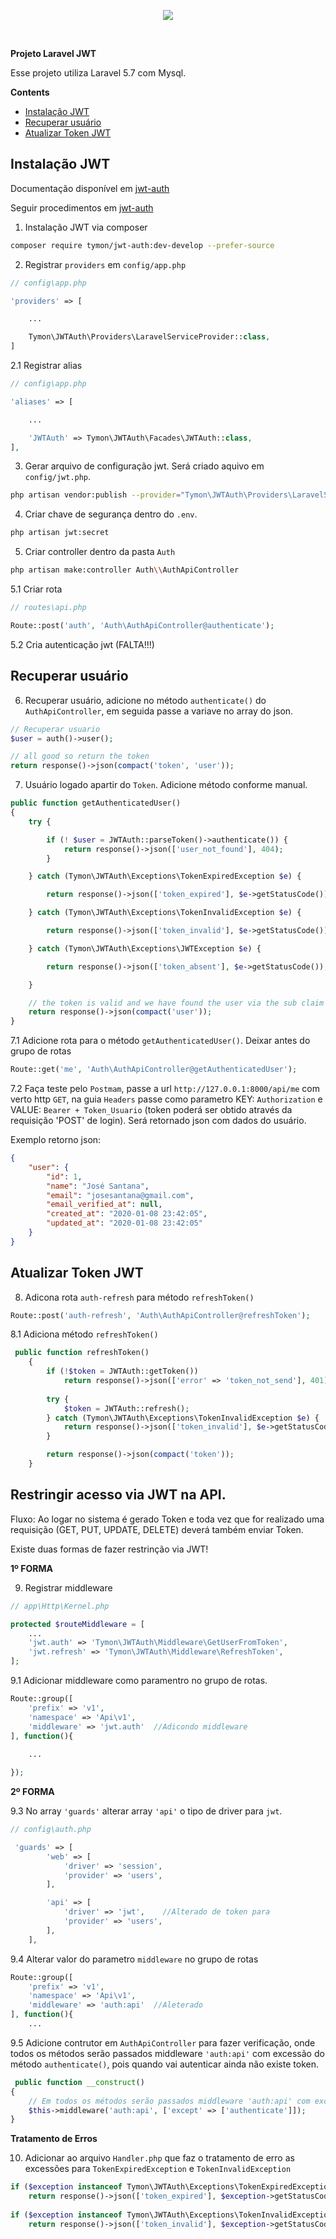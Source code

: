 
<p align="center"><img src="https://laravel.com/assets/img/components/logo-laravel.svg"></p>

<br>

**Projeto Laravel JWT**

Esse projeto utiliza Laravel 5.7 com Mysql.

**Contents**

- [Instalação JWT](#Instalação-JWT)
- [Recuperar usuário](#Recuperar-usuário)
- [Atualizar Token JWT](#Atualizar-Token-JWT)

## Instalação JWT

Documentação disponível em [jwt-auth](https://github.com/tymondesigns/jwt-auth)

Seguir procedimentos em [jwt-auth](https://jwt-auth.readthedocs.io/en/develop/)

1. Instalação JWT via composer
```bash
composer require tymon/jwt-auth:dev-develop --prefer-source
```
2. Registrar `providers` em  `config/app.php`
```php
// config\app.php

'providers' => [

    ...

    Tymon\JWTAuth\Providers\LaravelServiceProvider::class,
]
```

2.1 Registrar alias
```php
// config\app.php

'aliases' => [

    ...

    'JWTAuth' => Tymon\JWTAuth\Facades\JWTAuth::class,
],    
```

3. Gerar arquivo de configuração jwt. Será criado aquivo em `config/jwt.php`.
```bash
php artisan vendor:publish --provider="Tymon\JWTAuth\Providers\LaravelServiceProvider"
```

4. Criar chave de segurança dentro do `.env`.
```bash
php artisan jwt:secret
```

5. Criar controller dentro da pasta `Auth`
```bash
php artisan make:controller Auth\\AuthApiController
```

5.1 Criar rota
```php
// routes\api.php

Route::post('auth', 'Auth\AuthApiController@authenticate');
```

5.2 Cria autenticação jwt (FALTA!!!)


## Recuperar usuário

6. Recuperar usuário, adicione no método `authenticate()` do `AuthApiController`, em seguida passe a variave no array do json.
```php
// Recuperar usuario
$user = auth()->user();

// all good so return the token
return response()->json(compact('token', 'user'));
```

7. Usuário logado apartir do `Token`. Adicione método conforme manual.
```php
public function getAuthenticatedUser()
{
    try {

        if (! $user = JWTAuth::parseToken()->authenticate()) {
            return response()->json(['user_not_found'], 404);
        }

    } catch (Tymon\JWTAuth\Exceptions\TokenExpiredException $e) {

        return response()->json(['token_expired'], $e->getStatusCode());

    } catch (Tymon\JWTAuth\Exceptions\TokenInvalidException $e) {

        return response()->json(['token_invalid'], $e->getStatusCode());

    } catch (Tymon\JWTAuth\Exceptions\JWTException $e) {

        return response()->json(['token_absent'], $e->getStatusCode());

    }

    // the token is valid and we have found the user via the sub claim
    return response()->json(compact('user'));
}
```

7.1 Adicione rota para o método `getAuthenticatedUser()`. Deixar antes do grupo de rotas
```php
Route::get('me', 'Auth\AuthApiController@getAuthenticatedUser');
```
7.2 Faça teste pelo `Postmam`, passe a url `http://127.0.0.1:8000/api/me` com verto http `GET`, na guia `Headers` passe como parametro KEY: `Authorization` e VALUE: `Bearer + Token_Usuario` (token poderá ser obtido através da requisição 'POST' de login). Será retornado json com dados do usuário.

Exemplo retorno json:
```json
{
    "user": {
        "id": 1,
        "name": "José Santana",
        "email": "josesantana@gmail.com",
        "email_verified_at": null,
        "created_at": "2020-01-08 23:42:05",
        "updated_at": "2020-01-08 23:42:05"
    }
}
```
## Atualizar Token JWT

8. Adicona rota `auth-refresh` para método `refreshToken()`
```php
Route::post('auth-refresh', 'Auth\AuthApiController@refreshToken');
```

8.1 Adiciona método `refreshToken()`
```php
 public function refreshToken()
    {
        if (!$token = JWTAuth::getToken()) 
            return response()->json(['error' => 'token_not_send'], 401);
        
        try {
            $token = JWTAuth::refresh();
        } catch (Tymon\JWTAuth\Exceptions\TokenInvalidException $e) {
            return response()->json(['token_invalid'], $e->getStatusCode());
        }

        return response()->json(compact('token'));
    }
```

## Restringir acesso via JWT na API.

Fluxo: Ao logar no sistema é gerado Token e toda vez que for realizado uma requisição (GET, PUT, UPDATE, DELETE) deverá também enviar Token.

Existe duas formas de fazer restrinção via JWT!

**1º FORMA**

9. Registrar middleware
```php
// app\Http\Kernel.php

protected $routeMiddleware = [
	...
	'jwt.auth' => 'Tymon\JWTAuth\Middleware\GetUserFromToken',
	'jwt.refresh' => 'Tymon\JWTAuth\Middleware\RefreshToken',
];
```

9.1 Adicionar middleware como paramentro no grupo de rotas.
```php
Route::group([
    'prefix' => 'v1', 
    'namespace' => 'Api\v1', 
    'middleware' => 'jwt.auth'  //Adicondo middleware
], function(){
    
    ... 

});
```

**2º FORMA**

9.3 No array `'guards'` alterar array `'api'` o tipo de driver para `jwt`. 
```php
// config\auth.php

 'guards' => [
        'web' => [
            'driver' => 'session',
            'provider' => 'users',
        ],

        'api' => [
            'driver' => 'jwt',    //Alterado de token para 
            'provider' => 'users',
        ],
    ],

```

9.4 Alterar valor do parametro `middleware` no grupo de rotas
```php
Route::group([
    'prefix' => 'v1', 
    'namespace' => 'Api\v1', 
    'middleware' => 'auth:api'  //Aleterado 
], function(){
    ...
```

9.5 Adicione contrutor em `AuthApiController` para fazer verificação, onde todos os métodos serão passados middleware `'auth:api'` com excessão do método `authenticate()`, pois quando vai autenticar ainda não existe token.
```php
 public function __construct()
{
    // Em todos os métodos serão passados middleware 'auth:api' com excessão do método authenticate()
    $this->middleware('auth:api', ['except' => ['authenticate']]);
}
```

**Tratamento de Erros**

10. Adicionar ao arquivo `Handler.php` que faz o tratamento de erro as excessões para `TokenExpiredException` e `TokenInvalidException`

```php
if ($exception instanceof Tymon\JWTAuth\Exceptions\TokenExpiredException)
    return response()->json(['token_expired'], $exception->getStatusCode());
        
if ($exception instanceof Tymon\JWTAuth\Exceptions\TokenInvalidException)
    return response()->json(['token_invalid'], $exception->getStatusCode());
    
```